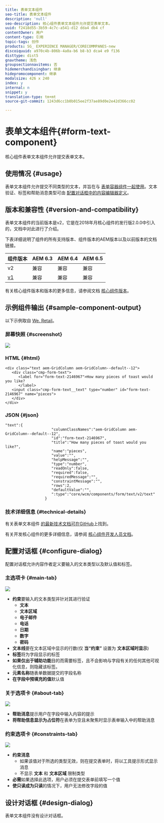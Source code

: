 ```yaml
---
title: 表单文本组件
seo-title: 表单文本组件
description: 'null'
seo-description: 核心组件表单文本组件允许提交表单文本。
uuid: f2418d55-3b59-4c7c-a541-d12 dda4 db4 cf
contentOwner: 用户
content-type: 引用
topic-tags: 创作
products: SG_ EXPERIENCE MANAGER/CORECOMMPANES-new
discoiquuid: a970c4b-806b-4a0a-b6 b8-b3 dca4 e9 f136
disttype: dist5
gnavtheme: 浅色
groupsectionnavitems: 否
hidemerchandisingbar: 继承
hidepromocomponent: 继承
modalsize: 426 x 240
index: y
internal: n
snippet: y
translation-type: tm+mt
source-git-commit: 1243d6cc1b0b015ee2f37ae89d0e2e42d366cc02

---
```



# 表单文本组件{#form-text-component}

核心组件表单文本组件允许提交表单文本。

## 使用情况 {#usage}

表单文本组件允许提交不同类型的文本，并旨在与 [表单容器组件一起使用](form-container.md)。文本验证、标签和帮助消息类型可由 [配置对话框中的内容编辑器定义](#configure-dialog)。

## 版本和兼容性 {#version-and-compatibility}

表单文本组件的当前版本是v2，它是在2018年月核心组件的发行版2.0.0中引入的，文档中对此进行了介绍。

下表详细说明了组件的所有支持版本、组件版本的AEM版本以及以前版本的文档链接。

| 组件版本 | AEM 6.3 | AEM 6.4 | AEM 6.5 |
|--- |--- |--- |--- |
| v2 | 兼容 | 兼容 | 兼容 |
| [v1](form-text-v1.md) | 兼容 | 兼容 | 兼容 |

有关核心组件版本和版本的更多信息，请参阅文档 [核心组件版本](versions.md)。

## 示例组件输出 {#sample-component-output}

以下示例取自 [We. Retail](https://helpx.adobe.com/experience-manager/6-5/sites/developing/using/we-retail.html)。

### 屏幕快照 {#screenshot}

![](assets/chlimage_1-22.png)

### HTML {#html}

```
<div class="text aem-GridColumn aem-GridColumn--default--12">
   <div class="cmp-form-text">
      <label for="form-text-2146967">How many pieces of toast would you like?
      </label>
   <input class="cmp-form-text__text" type="number" id="form-text-2146967" name="pieces">
   </div>
</div>
```

### JSON {#json}

```
"text":{  
                     "columnClassNames":"aem-GridColumn aem-GridColumn--default--12",
                     "id":"form-text-2146967",
                     "title":"How many pieces of toast would you like?",
                     "name":"pieces",
                     "value":"",
                     "helpMessage":"",
                     "type":"number",
                     "readOnly":false,
                     "required":false,
                     "requiredMessage":"",
                     "constraintMessage":"",
                     "rows":2,
                     "defaultValue":"",
                     ":type":"core/wcm/components/form/text/v2/text"
                  }
```

### 技术详细信息 {#technical-details}

有关表单文本组件 [的最新技术文档可在GitHub](https://github.com/adobe/aem-core-wcm-components/tree/master/content/src/content/jcr_root/apps/core/wcm/components/form/text/v2/text)上找到。

有关开发核心组件的更多详细信息，请参阅 [核心组件开发人员文档](developing.md)。

## 配置对话框 {#configure-dialog}

配置对话框允许内容作者定义要输入的文本类型以及默认值和标签。

### 主选项卡 {#main-tab}

![](assets/chlimage_1-23.png)

* **约束**要输入的文本类型并针对其进行验证
   * **文本**
   * **文本区域**
   * **电子邮件**
   * **电话**
   * **日期**
   * **数字**
   * **密码**
* **文本线**要在文本区域中显示的行数(仅 **当“约束”** 设置为 **文本区域时显示**)
* **标签**将为字段显示的标签
* **如果仅出于辅助功能**目的而需要标签，且不会影响与字段有关的任何其他可视化信息，则隐藏该标签。
* **元素名称**随表单数据提交的字段名称
* **在字段中预填充的值**默认值

### 关于选项卡 {#about-tab}

![](assets/chlimage_1-24.png)

* **帮助消息**提示用户在字段中输入内容的提示
* **将帮助信息显示为占位符**在表单为空且未聚焦时显示表单输入中的帮助消息

### 约束选项卡 {#constraints-tab}

![](assets/chlimage_1-25.png)

* **约束消息**
   * 如果该值对于所选的类型无效，则在提交表单时，将以工具提示形式显示消息
   * 不显示 **文本** 和 **文本区域** 限制类型
* **必需**如果选择此选项，用户必须在提交表单前填写一个值
* **使只读成为只读**的情况下，用户无法修改字段的值

## 设计对话框 {#design-dialog}

表单文本组件没有设计对话框。